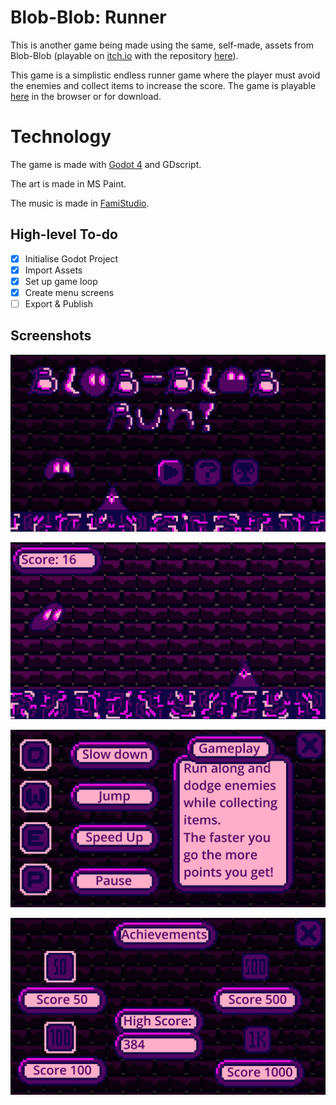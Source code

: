 # Blob-Blob: Runner
This is another game being made using the same, self-made, assets from Blob-Blob (playable on [itch.io](https://josh-scg.itch.io/blob-blob) with the repository [here](https://github.com/Josh-SCG/Blob-Blob)).

This game is a simplistic endless runner game where the player must avoid the enemies and collect items to increase the score. The game is playable [here](https://josh-scg.itch.io/blob-blob-run) in the browser or for download.

# Technology
The game is made with [Godot 4](https://godotengine.org) and GDscript.

The art is made in MS Paint.

The music is made in [FamiStudio](https://famistudio.org).

## High-level To-do
- [x] Initialise Godot Project
- [x] Import Assets
- [x] Set up game loop
- [x] Create menu screens
- [ ] Export & Publish

## Screenshots
![Main Menu](https://github.com/Josh-SCG/Blob-Blob-Runner/blob/main/Builds/v1.0/Showcase%20Images/menu.png)

![Gameplay](https://github.com/Josh-SCG/Blob-Blob-Runner/blob/main/Builds/v1.0/Showcase%20Images/gameplay.png)

![How to Play](https://github.com/Josh-SCG/Blob-Blob-Runner/blob/main/Builds/v1.0/Showcase%20Images/howto.png)

![Achievements Screen](https://github.com/Josh-SCG/Blob-Blob-Runner/blob/main/Builds/v1.0/Showcase%20Images/achievements.png)
